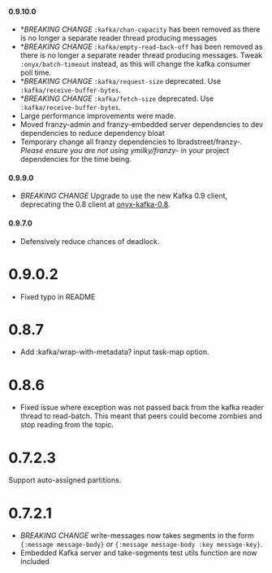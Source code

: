 
#### 0.9.10.0
* **BREAKING CHANGE* `:kafka/chan-capacity` has been removed as there is no longer a separate reader thread producing messages
* **BREAKING CHANGE* `:kafka/empty-read-back-off` has been removed as there is no longer a separate reader thread producing messages. Tweak `:onyx/batch-timeout` instead, as this will change the kafka consumer poll time.
* **BREAKING CHANGE* `:kafka/request-size` deprecated. Use `:kafka/receive-buffer-bytes`.
* **BREAKING CHANGE* `:kafka/fetch-size` deprecated. Use `:kafka/receive-buffer-bytes`.
* Large performance improvements were made.
* Moved franzy-admin and franzy-embedded server dependencies to dev dependencies to reduce dependency bloat
* Temporary change all franzy dependencies to lbradstreet/franzy-*. Please ensure you are not using ymilky/franzy-* in your project dependencies for the time being.

#### 0.9.9.0
* *BREAKING CHANGE* Upgrade to use the new Kafka 0.9 client, deprecating the 0.8 client at [onyx-kafka-0.8](http://www.github.com/onyx-platform/onyx-kafka-0.8).

#### 0.9.7.0
* Defensively reduce chances of deadlock.

# 0.9.0.2
* Fixed typo in README

# 0.8.7
* Add :kafka/wrap-with-metadata? input task-map option.

# 0.8.6
* Fixed issue where exception was not passed back from the kafka reader thread to read-batch. This meant that peers could become zombies and stop reading from the topic.


# 0.7.2.3
Support auto-assigned partitions.

# 0.7.2.1
* *BREAKING CHANGE* write-messages now takes segments in the form `{:message message-body}` or `{:message message-body :key message-key}`. 
* Embedded Kafka server and take-segments test utils function are now included
